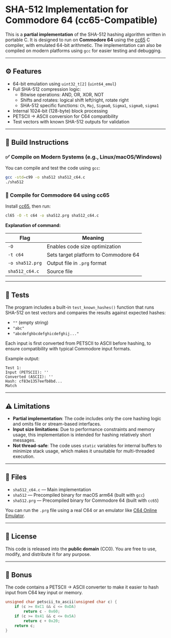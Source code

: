 # SHA-512 Implementation for Commodore 64 (cc65-Compatible)

This is a **partial implementation** of the SHA-512 hashing algorithm written in portable C. It is designed to run on **Commodore 64** using the [cc65](https://cc65.github.io/cc65/) C compiler, with emulated 64-bit arithmetic. The implementation can also be compiled on modern platforms using `gcc` for easier testing and debugging.

---

## ⚙️ Features

- 64-bit emulation using `uint32_t[2]` (`uint64_emul`)
- Full SHA-512 compression logic:
  - Bitwise operations: AND, OR, XOR, NOT
  - Shifts and rotates: logical shift left/right, rotate right
  - SHA-512 specific functions: `Ch`, `Maj`, `Sigma0`, `Sigma1`, `sigma0`, `sigma1`
- Internal 1024-bit (128-byte) block processing
- PETSCII → ASCII conversion for C64 compatibility
- Test vectors with known SHA-512 outputs for validation

---

## 💠 Build Instructions

### ✅ Compile on Modern Systems (e.g., Linux/macOS/Windows)

You can compile and test the code using `gcc`:

```bash
gcc -std=c99 -o sha512 sha512_c64.c
./sha512
```

### 📢 Compile for Commodore 64 using cc65

Install [cc65](https://cc65.github.io/cc65/), then run:

```bash
cl65 -O -t c64 -o sha512.prg sha512_c64.c
```

**Explanation of command:**

| Flag        | Meaning                                      |
|-------------|----------------------------------------------|
| `-O`        | Enables code size optimization               |
| `-t c64`    | Sets target platform to Commodore 64         |
| `-o sha512.prg` | Output file in `.prg` format             |
| `sha512_c64.c`  | Source file                                  |

---

## 🧪 Tests

The program includes a built-in `test_known_hashes()` function that runs SHA-512 on test vectors and compares the results against expected hashes:

- `""` (empty string)
- `"abc"`
- `"abcdefghbcdefghicdefghij..."`

Each input is first converted from PETSCII to ASCII before hashing, to ensure compatibility with typical Commodore input formats.

Example output:
```
Test 1:
Input (PETSCII): ''
Converted (ASCII): ''
Hash: cf83e1357eefb8bd...
Match
```

---

## ⚠️ Limitations

- **Partial implementation**: The code includes only the core hashing logic and omits file or stream-based interfaces.
- **Input size limitations**: Due to performance constraints and memory usage, this implementation is intended for hashing relatively short messages.
- **Not thread-safe**: The code uses `static` variables for internal buffers to minimize stack usage, which makes it unsuitable for multi-threaded execution.

---

## 📁 Files

- `sha512_c64.c` — Main implementation
- `sha512` — Precompiled binary for macOS arm64 (built with `gcc`)
- `sha512.prg` — Precompiled binary for Commodore 64 (built with `cc65`)

You can run the `.prg` file using a real C64 or an emulator like [C64 Online Emulator](https://c64online.com/c64-online-emulator/).

---

## 📜 License

This code is released into the **public domain** (CC0). You are free to use, modify, and distribute it for any purpose.

---

## 🤍 Bonus

The code contains a PETSCII → ASCII converter to make it easier to hash input from C64 key input or memory.

```c
unsigned char petscii_to_ascii(unsigned char c) {
    if (c >= 0xC1 && c <= 0xDA)
        return c - 0x60;
    if (c >= 0x41 && c <= 0x5A)
        return c + 0x20;
    return c;
}
```

